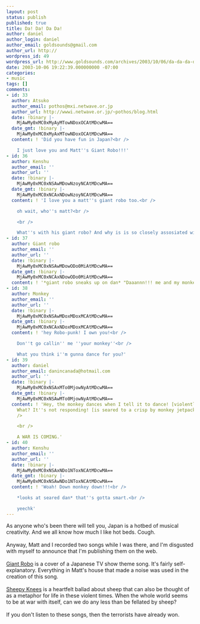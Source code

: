 ```yaml
---
layout: post
status: publish
published: true
title: Da! Da! Da Da!
author: daniel
author_login: daniel
author_email: goldsounds@gmail.com
author_url: http://
wordpress_id: 49
wordpress_url: http://www.goldsounds.com/archives/2003/10/06/da-da-da-da/
date: 2003-10-06 19:22:39.000000000 -07:00
categories:
- music
tags: []
comments:
- id: 33
  author: Atsuko
  author_email: pothos@mxi.netwave.or.jp
  author_url: http://wwwi.netwave.or.jp/~pothos/blog.html
  date: !binary |-
    MjAwMy0xMC0xMyAyMTowNDoxOCAtMDcwMA==
  date_gmt: !binary |-
    MjAwMy0xMC0xMyAxMTowNDoxOCAtMDcwMA==
  content: ! 'Did you have fun in Japan?<br />

    I just love you and Matt''s Giant Robo!!!'
- id: 36
  author: Kenshu
  author_email: ''
  author_url: ''
  date: !binary |-
    MjAwMy0xMC0xNSAwMDowNzoyNCAtMDcwMA==
  date_gmt: !binary |-
    MjAwMy0xMC0xNCAxNDowNzoyNCAtMDcwMA==
  content: ! 'I love you a matt''s giant robo too.<br />

    oh wait, who''s matt?<br />

    <br />

    What''s with his giant robo? And why is is so closely assosiated with you?'
- id: 37
  author: Giant robo
  author_email: ''
  author_url: ''
  date: !binary |-
    MjAwMy0xMC0xNSAwMDowODo0MiAtMDcwMA==
  date_gmt: !binary |-
    MjAwMy0xMC0xNCAxNDowODo0MiAtMDcwMA==
  content: ! '*giant robo sneaks up on dan* "Daaannn!!! me and my monkey wanna play!!!!"'
- id: 38
  author: Monkey
  author_email: ''
  author_url: ''
  date: !binary |-
    MjAwMy0xMC0xNSAwMDoxMDoxMCAtMDcwMA==
  date_gmt: !binary |-
    MjAwMy0xMC0xNCAxNDoxMDoxMCAtMDcwMA==
  content: ! 'hey Robo-punk! I own you!<br />

    Don''t go callin'' me ''your monkey''<br />

    What you think i''m gunna dance for you?'
- id: 39
  author: daniel
  author_email: danincanada@hotmail.com
  author_url: ''
  date: !binary |-
    MjAwMy0xMC0xNSAxMTo0MjowNyAtMDcwMA==
  date_gmt: !binary |-
    MjAwMy0xMC0xNSAwMTo0MjowNyAtMDcwMA==
  content: ! 'Hey, the monkey dances when I tell it to dance! [violently jerks joystick]
    What? It''s not responding! [is seared to a crisp by monkey jetpack exhaust]<br
    />

    <br />

    A WAR IS COMING.'
- id: 40
  author: Kenshu
  author_email: ''
  author_url: ''
  date: !binary |-
    MjAwMy0xMC0xNSAxNDo1NToxNCAtMDcwMA==
  date_gmt: !binary |-
    MjAwMy0xMC0xNSAwNDo1NToxNCAtMDcwMA==
  content: ! 'Woah! Down monkey down!!!<br />

    *looks at seared dan* that''s gotta smart.<br />

    yeechk'
---
```

As anyone who's been there will tell you, Japan is a hotbed of musical creativity. And we all know how much I like hot beds. Cough.<br />
<br />
Anyway, Matt and I recorded two songs while I was there, and I'm disgusted with myself to announce that I'm publishing them on the web.<br />
<br />
<a href="music/robo.mp3">Giant Robo</a> is a cover of a Japanese TV show theme song. It's fairly self-explanatory. Everything in Matt's house that made a noise was used in the creation of this song.<br />
<br />
<a href="music/sheepyknees.mp3">Sheepy Knees</a> is a heartfelt ballad about sheep that can also be thought of as a metaphor for life in these violent times. When the whole world seems to be at war with itself, can we do any less than be fellated by sheep?<br />
<br />
If you don't listen to these songs, then the terrorists have already won.
